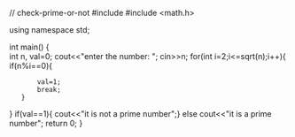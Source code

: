 // check-prime-or-not
#include <iostream>
#include <math.h>

using namespace std;

int main()
{   
    int n, val=0;
   cout<<"enter the number: ";
   cin>>n;
   for(int i=2;i<=sqrt(n);i++){
       if(n%i==0){
      
           val=1;
           break;
       }
       
   }
if(val==1){
cout<<"it is not a prime number";}
else cout<<"it is a prime number";
    return 0;
}
